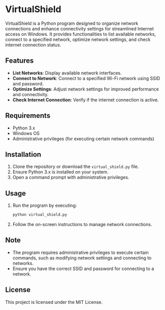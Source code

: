 # VirtualShield

VirtualShield is a Python program designed to organize network connections and enhance connectivity settings for streamlined Internet access on Windows. It provides functionalities to list available networks, connect to a specified network, optimize network settings, and check internet connection status.

## Features
- **List Networks**: Display available network interfaces.
- **Connect to Network**: Connect to a specified Wi-Fi network using SSID and password.
- **Optimize Settings**: Adjust network settings for improved performance and connectivity.
- **Check Internet Connection**: Verify if the internet connection is active.

## Requirements
- Python 3.x
- Windows OS
- Administrative privileges (for executing certain network commands)

## Installation
1. Clone the repository or download the `virtual_shield.py` file.
2. Ensure Python 3.x is installed on your system.
3. Open a command prompt with administrative privileges.

## Usage
1. Run the program by executing:
   ```bash
   python virtual_shield.py
   ```
2. Follow the on-screen instructions to manage network connections.

## Note
- The program requires administrative privileges to execute certain commands, such as modifying network settings and connecting to networks.
- Ensure you have the correct SSID and password for connecting to a network.

## License
This project is licensed under the MIT License.